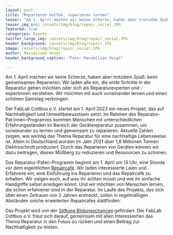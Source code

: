 ```yaml
---
layout: post
title: "Reparieren helfen, reparieren lernen"
teaser: "Am 1. April machen wir keine Scherze, haben aber trotzdem Spaß: beim gemeinsamen Reparieren. Wir laden alle ein, die erste Schritte in der Reparatur gehen möchten oder sich als Reparaturexperten und -expertinnen verstehen. Wir möchten mit euch voneinander lernen und einen schönen Samstag verbringen."
teaser_img_src: /assets/img/blog/repair_social.JPG
featured: true
categories: Events
twitter_large_img: /assets/img/blog/repair_social.JPG
header_background: /assets/img/blog/repair.JPG
image: /assets/img/blog/repair_social.JPG
author: Maximilian Voigt
header_background_caption: "Foto: Maximilian Voigt"

---
```

Am 1. April machen wir keine Scherze, haben aber trotzdem Spaß: beim gemeinsamen Reparieren. Wir laden alle ein, die erste Schritte in der Reparatur gehen möchten oder sich als Reparaturexperten und -expertinnen verstehen. Wir möchten mit euch voneinander lernen und einen schönen Samstag verbringen.

Der FabLab Cottbus e.V. startet am 1. April 2023 ein neues Projekt, das auf Nachhaltigkeit und Umweltbewusstsein setzt. Im Rahmen des Reparatur-Pat:innen-Programms kommen Menschen mit unterschiedlichen Erfahrungsständen im Bereich der Gerätereparatur zusammen, um voneinander zu lernen und gemeinsam zu reparieren. Aktuelle Zahlen zeigen, wie wichtig das Thema Reparatur für eine nachhaltige Lebensweise ist. Allein in Deutschland wurden im Jahr 2021 über 1,8 Millionen Tonnen Elektroschrott produziert. Durch das Reparieren von Geräten können wir dazu beitragen, diesen Müllberg zu reduzieren und Ressourcen zu schonen.

Das Reparatur-Paten-Programm beginnt am 1. April um 13 Uhr, eine Stunde vor dem eigentlichen [Repaircafé](https://fablab-cottbus.de/projects/repair-cafe-cottbus/). Wir laden interessierte Laien und Erfahrene ein, eine Einführung ins Reparieren und das Repaircafé zu erhalten. Wir zeigen euch, auf was ihr achten müsst und wie ihr einfache Handgriffe selbst erledigen könnt. Und wir möchten von Menschen lernen, die schon erfahrener sind in der Reparatur. Im Laufe des Projekts, das sich über einen Zeitraum von 2 Jahren erstreckt, sollen in regelmäßigen Abständen solche erweiterten Repaircafes stattfinden.

Das Projekt wird von der [Stiftung Bildungschancen](https://www.bildungschancen.de/) gefördert. Der FabLab Cottbus e.V. freut sich darauf, gemeinsam mit allen Interessierten das Thema Reparatur in den Fokus zu rücken und einen Beitrag zur Nachhaltigkeit zu leisten.

